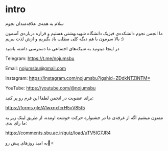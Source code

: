 # intro
سلام به همه‌ی علاقه‌مندان نجوم

ما انجمن نجوم دانشکده‌ی فیزیک دانشگاه شهیدبهشتی هستیم و قراره درباره‌ی آسمون بالا سرمون با هم دیگه کلی مطلب یاد بگیریم و ازش لذت ببریم :)


در اینجا میتونید به شبکه‌های اجتماعی ما دسترسی داشته باشید

Telegram: https://t.me/nojumsbu

Email: nojumsbu@gmail.com

Instagram: https://instagram.com/nojumsbu?igshid=ZDdkNTZiNTM=

YouTube: https://youtube.com/@nojumsbu



برای عضویت در انجمن لطفا این فرم رو پر کنید:

https://forms.gle/A1wxnxfcrH5vV85t5

ممنون میشیم اگه از غرفه‌ی ما در جشنواره حرکت خوشت اومده، از طریق لینک زیر به ما رای بدی:

https://comments.sbu.ac.ir/quiz/load/uTV5IG7JR4




به امید روزهای پیش رو🌠⭐
